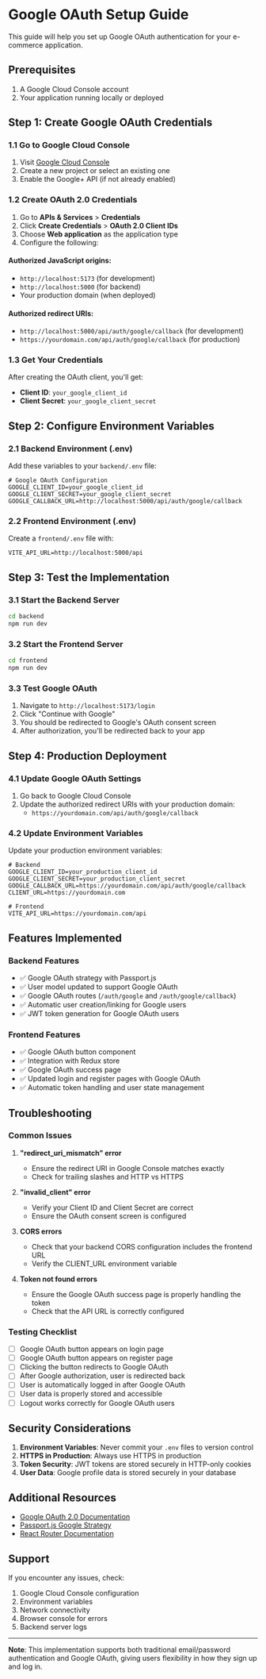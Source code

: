 # Google OAuth Setup Guide

This guide will help you set up Google OAuth authentication for your e-commerce application.

## Prerequisites

1. A Google Cloud Console account
2. Your application running locally or deployed

## Step 1: Create Google OAuth Credentials

### 1.1 Go to Google Cloud Console

1. Visit [Google Cloud Console](https://console.cloud.google.com/)
2. Create a new project or select an existing one
3. Enable the Google+ API (if not already enabled)

### 1.2 Create OAuth 2.0 Credentials

1. Go to **APIs & Services** > **Credentials**
2. Click **Create Credentials** > **OAuth 2.0 Client IDs**
3. Choose **Web application** as the application type
4. Configure the following:

#### Authorized JavaScript origins:

- `http://localhost:5173` (for development)
- `http://localhost:5000` (for backend)
- Your production domain (when deployed)

#### Authorized redirect URIs:

- `http://localhost:5000/api/auth/google/callback` (for development)
- `https://yourdomain.com/api/auth/google/callback` (for production)

### 1.3 Get Your Credentials

After creating the OAuth client, you'll get:

- **Client ID**: `your_google_client_id`
- **Client Secret**: `your_google_client_secret`

## Step 2: Configure Environment Variables

### 2.1 Backend Environment (.env)

Add these variables to your `backend/.env` file:

```env
# Google OAuth Configuration
GOOGLE_CLIENT_ID=your_google_client_id
GOOGLE_CLIENT_SECRET=your_google_client_secret
GOOGLE_CALLBACK_URL=http://localhost:5000/api/auth/google/callback
```

### 2.2 Frontend Environment (.env)

Create a `frontend/.env` file with:

```env
VITE_API_URL=http://localhost:5000/api
```

## Step 3: Test the Implementation

### 3.1 Start the Backend Server

```bash
cd backend
npm run dev
```

### 3.2 Start the Frontend Server

```bash
cd frontend
npm run dev
```

### 3.3 Test Google OAuth

1. Navigate to `http://localhost:5173/login`
2. Click "Continue with Google"
3. You should be redirected to Google's OAuth consent screen
4. After authorization, you'll be redirected back to your app

## Step 4: Production Deployment

### 4.1 Update Google OAuth Settings

1. Go back to Google Cloud Console
2. Update the authorized redirect URIs with your production domain:
   - `https://yourdomain.com/api/auth/google/callback`

### 4.2 Update Environment Variables

Update your production environment variables:

```env
# Backend
GOOGLE_CLIENT_ID=your_production_client_id
GOOGLE_CLIENT_SECRET=your_production_client_secret
GOOGLE_CALLBACK_URL=https://yourdomain.com/api/auth/google/callback
CLIENT_URL=https://yourdomain.com

# Frontend
VITE_API_URL=https://yourdomain.com/api
```

## Features Implemented

### Backend Features

- ✅ Google OAuth strategy with Passport.js
- ✅ User model updated to support Google OAuth
- ✅ Google OAuth routes (`/auth/google` and `/auth/google/callback`)
- ✅ Automatic user creation/linking for Google users
- ✅ JWT token generation for Google OAuth users

### Frontend Features

- ✅ Google OAuth button component
- ✅ Integration with Redux store
- ✅ Google OAuth success page
- ✅ Updated login and register pages with Google OAuth
- ✅ Automatic token handling and user state management

## Troubleshooting

### Common Issues

1. **"redirect_uri_mismatch" error**

   - Ensure the redirect URI in Google Console matches exactly
   - Check for trailing slashes and HTTP vs HTTPS

2. **"invalid_client" error**

   - Verify your Client ID and Client Secret are correct
   - Ensure the OAuth consent screen is configured

3. **CORS errors**

   - Check that your backend CORS configuration includes the frontend URL
   - Verify the CLIENT_URL environment variable

4. **Token not found errors**
   - Ensure the Google OAuth success page is properly handling the token
   - Check that the API URL is correctly configured

### Testing Checklist

- [ ] Google OAuth button appears on login page
- [ ] Google OAuth button appears on register page
- [ ] Clicking the button redirects to Google OAuth
- [ ] After Google authorization, user is redirected back
- [ ] User is automatically logged in after Google OAuth
- [ ] User data is properly stored and accessible
- [ ] Logout works correctly for Google OAuth users

## Security Considerations

1. **Environment Variables**: Never commit your `.env` files to version control
2. **HTTPS in Production**: Always use HTTPS in production
3. **Token Security**: JWT tokens are stored securely in HTTP-only cookies
4. **User Data**: Google profile data is stored securely in your database

## Additional Resources

- [Google OAuth 2.0 Documentation](https://developers.google.com/identity/protocols/oauth2)
- [Passport.js Google Strategy](http://www.passportjs.org/packages/passport-google-oauth20/)
- [React Router Documentation](https://reactrouter.com/)

## Support

If you encounter any issues, check:

1. Google Cloud Console configuration
2. Environment variables
3. Network connectivity
4. Browser console for errors
5. Backend server logs

---

**Note**: This implementation supports both traditional email/password authentication and Google OAuth, giving users flexibility in how they sign up and log in.
